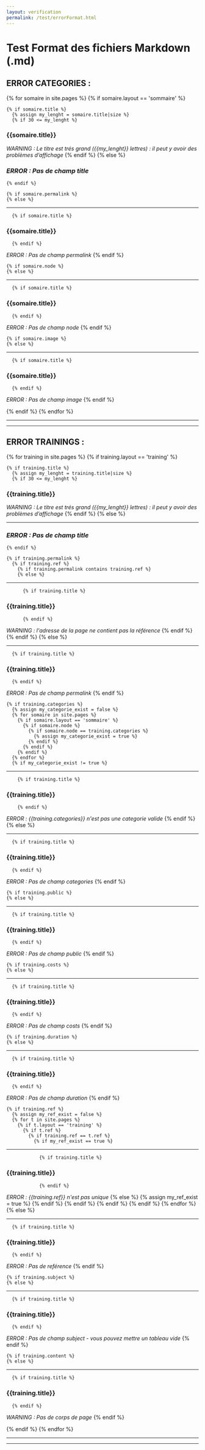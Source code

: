 ```yaml
---
layout: verification
permalink: /test/errorFormat.html
---
```


# Test Format des fichiers Markdown (.md)

## ERROR CATEGORIES :

{% for somaire in site.pages %}
  {% if somaire.layout == 'sommaire' %}

    {% if somaire.title %}
      {% assign my_lenght = somaire.title|size %}
      {% if 30 <= my_lenght %}
### {{somaire.title}}
*WARNING : Le titre est trés grand ({{my_lenght}} lettres) : il peut y avoir des problèmes d’affichage*
      {% endif %}
    {% else %}
### *ERROR : Pas de champ title*
    {% endif %}

    {% if somaire.permalink %}
    {% else %}
- - -
      {% if somaire.title %}
### {{somaire.title}}
      {% endif %}
*ERROR : Pas de champ permalink*
    {% endif %}

    {% if somaire.node %}
    {% else %}
- - -
      {% if somaire.title %}
### {{somaire.title}}
      {% endif %}
*ERROR : Pas de champ node*
    {% endif %}

    {% if somaire.image %}
    {% else %}
- - -
      {% if somaire.title %}
### {{somaire.title}}
      {% endif %}
*ERROR : Pas de champ image*
    {% endif %}

  {% endif %}
{% endfor %}

- - -
- - -

## ERROR TRAININGS :

{% for training in site.pages %}
  {% if training.layout == 'training' %}

    {% if training.title %}
      {% assign my_lenght = training.title|size %}
      {% if 30 <= my_lenght %}
### {{training.title}}
*WARNING : Le titre est trés grand ({{my_lenght}} lettres) : il peut y avoir des problèmes d’affichage*
      {% endif %}
    {% else %}
- - -
### *ERROR : Pas de champ title*
    {% endif %}

    {% if training.permalink %}
      {% if training.ref %}
        {% if training.permalink contains training.ref %}
        {% else %}
- - -
          {% if training.title %}
### {{training.title}}
          {% endif %}
*WARNING : l'adresse de la page ne contient pas la référence*
        {% endif %}
      {% endif %}
    {% else %}
- - -
      {% if training.title %}
### {{training.title}}
      {% endif %}
*ERROR : Pas de champ permalink*
    {% endif %}

    {% if training.categories %}
      {% assign my_categorie_exist = false %}
      {% for somaire in site.pages %}
        {% if somaire.layout == 'sommaire' %}
          {% if somaire.node %}
            {% if somaire.node == training.categories %}
              {% assign my_categorie_exist = true %}
            {% endif %}
          {% endif %}
        {% endif %}
      {% endfor %}
      {% if my_categorie_exist != true %}
- - -
        {% if training.title %}
### {{training.title}}
        {% endif %}
*ERROR : {{training.categories}} n'est pas une categorie valide*
      {% endif %}
    {% else %}
- - -
      {% if training.title %}
### {{training.title}}
      {% endif %}
*ERROR : Pas de champ categories*
    {% endif %}

    {% if training.public %}
    {% else %}
- - -
      {% if training.title %}
### {{training.title}}
      {% endif %}
*ERROR : Pas de champ public*
    {% endif %}

    {% if training.costs %}
    {% else %}
- - -
      {% if training.title %}
### {{training.title}}
      {% endif %}
*ERROR : Pas de champ costs*
    {% endif %}

    {% if training.duration %}
    {% else %}
- - -
      {% if training.title %}
### {{training.title}}
      {% endif %}
*ERROR : Pas de champ duration*
    {% endif %}

    {% if training.ref %}
      {% assign my_ref_exist = false %}
      {% for t in site.pages %}
        {% if t.layout == 'training' %}
          {% if t.ref %}
            {% if training.ref == t.ref %}
              {% if my_ref_exist == true %}
- - -
                {% if training.title %}
### {{training.title}}
                {% endif %}
*ERROR : {{training.ref}} n'est pas unique*
              {% else %}
                {% assign my_ref_exist = true %}
              {% endif %}
            {% endif %}
          {% endif %}
        {% endif %}
      {% endfor %}
    {% else %}
- - -
      {% if training.title %}
### {{training.title}}
      {% endif %}
*ERROR : Pas de reférence*
    {% endif %}

    {% if training.subject %}
    {% else %}
- - -
      {% if training.title %}
### {{training.title}}
      {% endif %}
*ERROR : Pas de champ subject - vous pouvez mettre un tableau vide*
    {% endif %}

    {% if training.content %}
    {% else %}
- - -
      {% if training.title %}
### {{training.title}}
      {% endif %}
*WARNING : Pas de corps de page*
    {% endif %}

  {% endif %}
{% endfor %}

- - -
- - -
